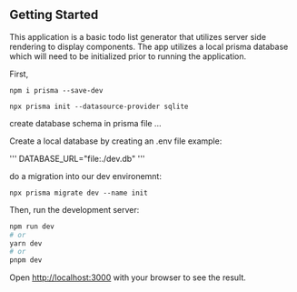 
## Getting Started

This application is a basic todo list generator that utilizes server side rendering to display components. The app utilizes a local prisma database which will need to be initialized prior to running the application.

First, 

```npm i prisma --save-dev```

```npx prisma init --datasource-provider sqlite```

create database schema in prisma file ... 

Create a local database by creating an .env file
example:

'''
DATABASE_URL="file:./dev.db"
'''

do a migration into our dev environemnt:

```npx prisma migrate dev --name init```

Then, run the development server:

```bash
npm run dev
# or
yarn dev
# or
pnpm dev
```

Open [http://localhost:3000](http://localhost:3000) with your browser to see the result.




